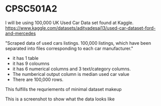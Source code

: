 # CPSC501A2

I will be using 100,000 UK Used Car Data set found at Kaggle.
https://www.kaggle.com/datasets/adityadesai13/used-car-dataset-ford-and-mercedes

"Scraped data of used cars listings. 100,000 listings, which have been separated into files corresponding to each car manufacturer."

- it has 1 table
- it has 9 coloumns
- it has 6 numerical columns and 3 text/category columns.
- The numberical output column is median used car value
- There are 100,000 rows.

This fulfills the requriements of minimal dataset makeup

This is a screenshot to show what the data looks like


